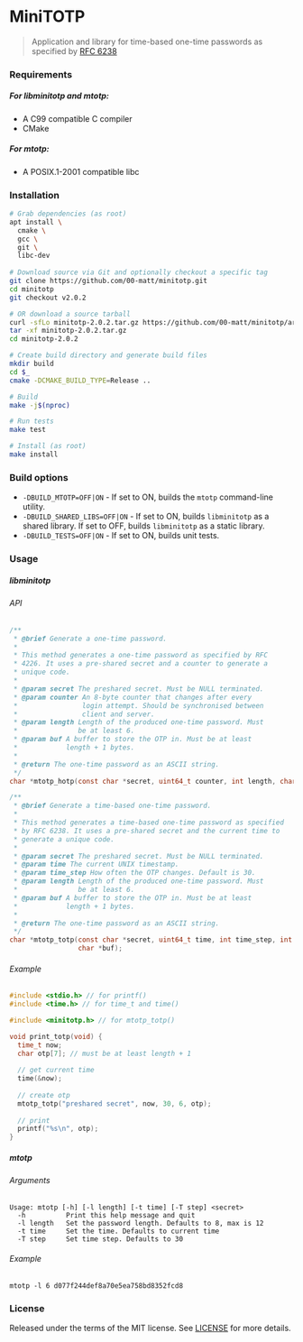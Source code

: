 # MiniTOTP
> Application and library for time-based one-time passwords as
> specified by [RFC 6238](https://tools.ietf.org/html/rfc6238)

### Requirements

##### For libminitotp and mtotp:

* A C99 compatible C compiler
* CMake

##### For mtotp:

* A POSIX.1-2001 compatible libc

### Installation

```bash
# Grab dependencies (as root)
apt install \
  cmake \
  gcc \
  git \
  libc-dev
  
# Download source via Git and optionally checkout a specific tag
git clone https://github.com/00-matt/minitotp.git
cd minitotp
git checkout v2.0.2

# OR download a source tarball
curl -sfLo minitotp-2.0.2.tar.gz https://github.com/00-matt/minitotp/archive/v2.0.2.tar.gz
tar -xf minitotp-2.0.2.tar.gz
cd minitotp-2.0.2

# Create build directory and generate build files
mkdir build
cd $_
cmake -DCMAKE_BUILD_TYPE=Release ..

# Build
make -j$(nproc)

# Run tests
make test

# Install (as root)
make install
```

### Build options

* `-DBUILD_MTOTP=OFF|ON` - If set to ON, builds the `mtotp` command-line utility. 
* `-DBUILD_SHARED_LIBS=OFF|ON` - If set to ON, builds `libminitotp` as a shared library.
  If set to OFF, builds `libminitotp` as a static library.
* `-DBUILD_TESTS=OFF|ON` - If set to ON, builds unit tests.

### Usage

##### libminitotp

###### API

```c
/**
 * @brief Generate a one-time password.
 *
 * This method generates a one-time password as specified by RFC
 * 4226. It uses a pre-shared secret and a counter to generate a
 * unique code.
 *
 * @param secret The preshared secret. Must be NULL terminated.
 * @param counter An 8-byte counter that changes after every
 *                login attempt. Should be synchronised between
 *                client and server.
 * @param length Length of the produced one-time password. Must
 *               be at least 6.
 * @param buf A buffer to store the OTP in. Must be at least
 *            length + 1 bytes.
 *
 * @return The one-time password as an ASCII string.
 */
char *mtotp_hotp(const char *secret, uint64_t counter, int length, char *buf);

/**
 * @brief Generate a time-based one-time password.
 *
 * This method generates a time-based one-time password as specified
 * by RFC 6238. It uses a pre-shared secret and the current time to
 * generate a unique code.
 *
 * @param secret The preshared secret. Must be NULL terminated.
 * @param time The current UNIX timestamp.
 * @param time_step How often the OTP changes. Default is 30.
 * @param length Length of the produced one-time password. Must
 *               be at least 6.
 * @param buf A buffer to store the OTP in. Must be at least
 *            length + 1 bytes.
 *
 * @return The one-time password as an ASCII string.
 */
char *mtotp_totp(const char *secret, uint64_t time, int time_step, int length,
                 char *buf);
```

###### Example

```c
#include <stdio.h> // for printf()
#include <time.h> // for time_t and time()

#include <minitotp.h> // for mtotp_totp()

void print_totp(void) {
  time_t now;
  char otp[7]; // must be at least length + 1
  
  // get current time
  time(&now);
  
  // create otp
  mtotp_totp("preshared secret", now, 30, 6, otp);
  
  // print
  printf("%s\n", otp);
}
```

##### mtotp

###### Arguments

```
Usage: mtotp [-h] [-l length] [-t time] [-T step] <secret>
  -h          Print this help message and quit
  -l length   Set the password length. Defaults to 8, max is 12
  -t time     Set the time. Defaults to current time
  -T step     Set time step. Defaults to 30
```

###### Example

```
mtotp -l 6 d077f244def8a70e5ea758bd8352fcd8
```

### License

Released under the terms of the MIT license.
See [LICENSE](LICENSE) for more details.
